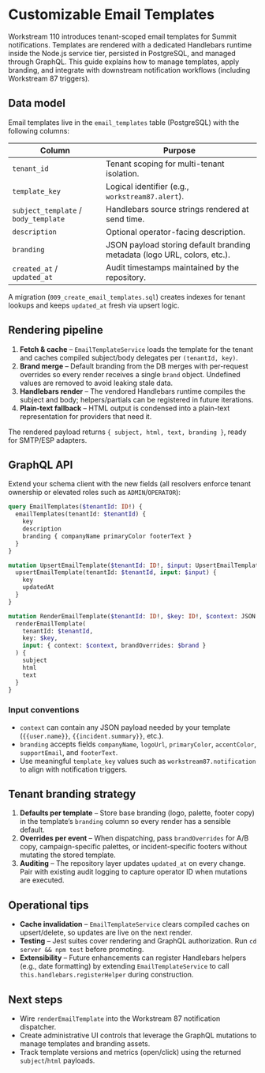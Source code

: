 # Customizable Email Templates

Workstream 110 introduces tenant-scoped email templates for Summit notifications. Templates are rendered with a dedicated Handlebars runtime inside the Node.js service tier, persisted in PostgreSQL, and managed through GraphQL. This guide explains how to manage templates, apply branding, and integrate with downstream notification workflows (including Workstream 87 triggers).

## Data model

Email templates live in the `email_templates` table (PostgreSQL) with the following columns:

| Column | Purpose |
| --- | --- |
| `tenant_id` | Tenant scoping for multi-tenant isolation. |
| `template_key` | Logical identifier (e.g., `workstream87.alert`). |
| `subject_template` / `body_template` | Handlebars source strings rendered at send time. |
| `description` | Optional operator-facing description. |
| `branding` | JSON payload storing default branding metadata (logo URL, colors, etc.). |
| `created_at` / `updated_at` | Audit timestamps maintained by the repository. |

A migration (`009_create_email_templates.sql`) creates indexes for tenant lookups and keeps `updated_at` fresh via upsert logic.

## Rendering pipeline

1. **Fetch & cache** – `EmailTemplateService` loads the template for the tenant and caches compiled subject/body delegates per `(tenantId, key)`.
2. **Brand merge** – Default branding from the DB merges with per-request overrides so every render receives a single `brand` object. Undefined values are removed to avoid leaking stale data.
3. **Handlebars render** – The vendored Handlebars runtime compiles the subject and body; helpers/partials can be registered in future iterations.
4. **Plain-text fallback** – HTML output is condensed into a plain-text representation for providers that need it.

The rendered payload returns `{ subject, html, text, branding }`, ready for SMTP/ESP adapters.

## GraphQL API

Extend your schema client with the new fields (all resolvers enforce tenant ownership or elevated roles such as `ADMIN`/`OPERATOR`):

```graphql
query EmailTemplates($tenantId: ID!) {
  emailTemplates(tenantId: $tenantId) {
    key
    description
    branding { companyName primaryColor footerText }
  }
}

mutation UpsertEmailTemplate($tenantId: ID!, $input: UpsertEmailTemplateInput!) {
  upsertEmailTemplate(tenantId: $tenantId, input: $input) {
    key
    updatedAt
  }
}

mutation RenderEmailTemplate($tenantId: ID!, $key: ID!, $context: JSON!, $brand: EmailBrandingInput) {
  renderEmailTemplate(
    tenantId: $tenantId,
    key: $key,
    input: { context: $context, brandOverrides: $brand }
  ) {
    subject
    html
    text
  }
}
```

### Input conventions

- `context` can contain any JSON payload needed by your template (`{{user.name}}`, `{{incident.summary}}`, etc.).
- `branding` accepts fields `companyName`, `logoUrl`, `primaryColor`, `accentColor`, `supportEmail`, and `footerText`.
- Use meaningful `template_key` values such as `workstream87.notification` to align with notification triggers.

## Tenant branding strategy

1. **Defaults per template** – Store base branding (logo, palette, footer copy) in the template’s `branding` column so every render has a sensible default.
2. **Overrides per event** – When dispatching, pass `brandOverrides` for A/B copy, campaign-specific palettes, or incident-specific footers without mutating the stored template.
3. **Auditing** – The repository layer updates `updated_at` on every change. Pair with existing audit logging to capture operator ID when mutations are executed.

## Operational tips

- **Cache invalidation** – `EmailTemplateService` clears compiled caches on upsert/delete, so updates are live on the next render.
- **Testing** – Jest suites cover rendering and GraphQL authorization. Run `cd server && npm test` before promoting.
- **Extensibility** – Future enhancements can register Handlebars helpers (e.g., date formatting) by extending `EmailTemplateService` to call `this.handlebars.registerHelper` during construction.

## Next steps

- Wire `renderEmailTemplate` into the Workstream 87 notification dispatcher.
- Create administrative UI controls that leverage the GraphQL mutations to manage templates and branding assets.
- Track template versions and metrics (open/click) using the returned `subject`/`html` payloads.
